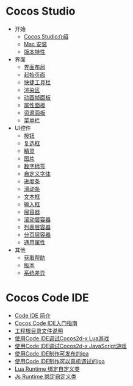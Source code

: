 # Cocos Studio

- 开始
   - [Cocos Studio介绍](../../manual/studio/start/about_cocostudio/zh.md)
   - [Mac 安装](../../manual/studio/start/mac_install/zh.md)
   - [版本特性](../../manual/studio/start/version_feature/zh.md)
- 界面
   - [界面布局](../../manual/studio/window/interface_layout/zh.md)
   - [起始页面](../../manual/studio/window/start_page_panel/zh.md)
   - [快捷工具栏](../../manual/studio/window/express_tools_bar/zh.md)
   - [渲染区](../../manual/studio/window/render_panel/zh.md)
   - [动画帧面板](../../manual/studio/window/animation_frame_panel/zh.md)
   - [属性面板](../../manual/studio/window/properties_panel/zh.md)
   - [资源面板](../../manual/studio/window/resource_panel/zh.md)
   - [菜单栏](../../manual/studio/window/menu_bar/zh.md)
- UI控件
   - [按钮](../../manual/studio/widget/button/zh.md)
   - [复选框](../../manual/studio/widget/checkbox/zh.md)
   - [精灵](../../manual/studio/widget/sprite/zh.md)
   - [图片](../../manual/studio/widget/imageview/zh.md)
   - [数字标签](../../manual/studio/widget/labelatlas/zh.md)
   - [自定义字体](../../manual/studio/widget/labelbmfont/zh.md)
   - [进度条](../../manual/studio/widget/loadingbar/zh.md)
   - [滑动条](../../manual/studio/widget/slider/zh.md)
   - [文本框](../../manual/studio/widget/label/zh.md)
   - [输入框](../../manual/studio/widget/textfield/zh.md)
   - [层容器](../../manual/studio/widget/panel/zh.md)
   - [滚动层容器](../../manual/studio/widget/scrollview/zh.md)
   - [列表层容器](../../manual/studio/widget/listview/zh.md)
   - [分页层容器](../../manual/studio/widget/pageview/zh.md)
   - [通用属性](../../manual/studio/widget/general_property/zh.md)
- 其他
   - [获取帮助](../../manual/studio/other/contact_support/zh.md)
   - [版本](../../manual/studio/other/version/zh.md)
   - [系统差异](../../manual/studio/other/operating_system_differences/zh.md)

# Cocos Code IDE

- [Code IDE 简介](../../manual/code-ide/zh.md)
- [Cocos Code IDE入门指南](../../manual/code-ide/getting-started/zh.md)
- [工程根目录文件说明](../../manual/code-ide/runtime-config/zh.md)
- [使用Code IDE调试Cocos2d-x Lua游戏](../../manual/code-ide/debug-lua/zh.md)
- [使用Code IDE调试Cocos2d-x JavaScript游戏](../../manual/code-ide/debug-js/zh.md)
- [使用Code IDE制作可发布的ipa](../../manual/code-ide/package-ios-publish/zh.md)
- [使用Code IDE制作可以真机调试的ipa](../../manual/code-ide/package-ios-runtime/zh.md)
- [Lua Runtime 绑定自定义类](../../manual/code-ide/binding-custom-class-to-lua/zh.md)
- [Js Runtime 绑定自定义类](../../manual/code-ide/binding-custom-class-to-js/en.md)
